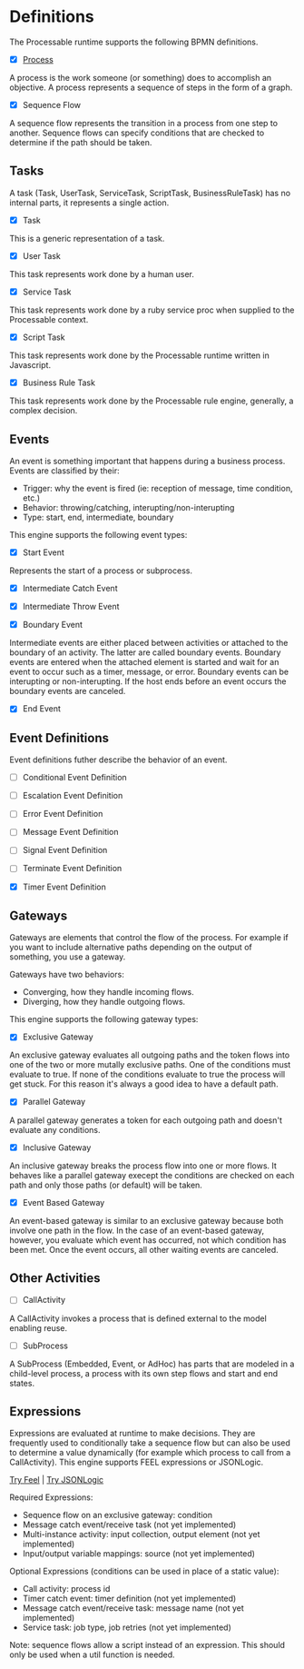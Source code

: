 # Definitions

The Processable runtime supports the following BPMN definitions.

- [x] [Process](../test/bpmn/process_test.rb)

A process is the work someone (or something) does to accomplish an objective. A process represents a sequence of steps in the form of a graph.

- [x] Sequence Flow

A sequence flow represents the transition in a process from one step to another. Sequence flows can specify conditions that are checked to determine if the path should be taken.

## Tasks

A task (Task, UserTask, ServiceTask, ScriptTask, BusinessRuleTask) has no internal parts, it represents a single action.

- [x] Task 

This is a generic representation of a task.

- [x] User Task

This task represents work done by a human user.

- [x] Service Task

This task represents work done by a ruby service proc when supplied to the Processable context.

- [x] Script Task

This task represents work done by the Processable runtime written in Javascript.

- [x] Business Rule Task

This task represents work done by the Processable rule engine, generally, a complex decision.

## Events

An event is something important that happens during a business process. Events are classified by their:

* Trigger: why the event is fired (ie: reception of message, time condition, etc.)
* Behavior: throwing/catching, interupting/non-interupting
* Type: start, end, intermediate, boundary

This engine supports the following event types:

- [x] Start Event

Represents the start of a process or subprocess.

- [x] Intermediate Catch Event

- [x] Intermediate Throw Event

- [x] Boundary Event

Intermediate events are either placed between activities or attached to the boundary of an activity. The latter are called boundary events. Boundary events are entered when the attached element is started and wait for an event to occur such as a timer, message, or error. Boundary events can be interupting or non-interupting. If the host ends before an event occurs the boundary events are canceled.

- [x] End Event

## Event Definitions

Event definitions futher describe the behavior of an event.

- [ ] Conditional Event Definition

- [ ] Escalation Event Definition

- [ ] Error Event Definition

- [ ] Message Event Definition

- [ ] Signal Event Definition

- [ ] Terminate Event Definition

- [x] Timer Event Definition

## Gateways

Gateways are elements that control the flow of the process. For example if you want to include alternative paths depending on the output of something, you use a gateway.

Gateways have two behaviors:

* Converging, how they handle incoming flows.
* Diverging, how they handle outgoing flows.

This engine supports the following gateway types:

- [x] Exclusive Gateway

An exclusive gateway evaluates all outgoing paths and the token flows into one of the two or more mutally exclusive paths. One of the conditions must evaluate to true. If none of the conditions evaluate to true the process will get stuck. For this reason it's always a good idea to have a default path.

- [x] Parallel Gateway

A parallel gateway generates a token for each outgoing path and doesn't evaluate any conditions.

- [x] Inclusive Gateway

An inclusive gateway breaks the process flow into one or more flows. It behaves like a parallel gateway execept the conditions are checked on each path and only those paths (or default) will be taken.

- [x] Event Based Gateway

An event-based gateway is similar to an exclusive gateway because both involve one path in the flow. In the case of an event-based gateway, however, you evaluate which event has occurred, not which condition has been met. Once the event occurs, all other waiting events are canceled.

## Other Activities

- [ ] CallActivity

A CallActivity invokes a process that is defined external to the model enabling reuse.

- [ ] SubProcess

A SubProcess (Embedded, Event, or AdHoc) has parts that are modeled in a child-level process, a process with its own step flows and start and end states. 

## Expressions

Expressions are evaluated at runtime to make decisions. They are frequently used to conditionally take a sequence flow but can also be used to determine a value dynamically (for example which process to call from a CallActivity). This engine supports FEEL expressions or JSONLogic.

[Try Feel](https://nikku.github.io/feel-playground) | 
[Try JSONLogic](https://jsonlogic.com/play.html)

Required Expressions:
- Sequence flow on an exclusive gateway: condition
- Message catch event/receive task (not yet implemented) 
- Multi-instance activity: input collection, output element (not yet implemented)
- Input/output variable mappings: source (not yet implemented)

Optional Expressions (conditions can be used in place of a static value):
- Call activity: process id
- Timer catch event: timer definition (not yet implemented) 
- Message catch event/receive task: message name (not yet implemented) 
- Service task: job type, job retries (not yet implemented) 

Note: sequence flows allow a script instead of an expression. This should only be used when a util function is needed.